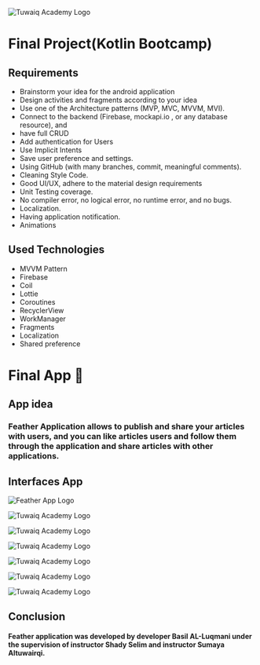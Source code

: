 
![Tuwaiq Academy Logo](https://camo.githubusercontent.com/37ca472e2afb74974a0314d89af8f470422a79582bed0d188f9927777230195d/68747470733a2f2f6c61756e63682e73612f6173736574732f696d616765732f6c6f676f732f7475776169712d61636164656d792d6c6f676f2e737667)


# Final Project(Kotlin Bootcamp)

## **Requirements**

- Brainstorm your idea for the android application
- Design activities and fragments according to your idea
- Use one of the Architecture patterns (MVP, MVC, MVVM, MVI).
- Connect to the backend (Firebase, mockapi.io , or any database resource), and
- have full CRUD
- Add authentication for Users
- Use Implicit Intents
- Save user preference and settings.
- Using GitHub (with many branches, commit, meaningful comments).
- Cleaning Style Code.
- Good UI/UX, adhere to the material design requirements
- Unit Testing coverage.
- No compiler error, no logical error, no runtime error, and no bugs.
- Localization.
- Having application notification.
- Animations



## **Used Technologies**
- MVVM Pattern
- Firebase
- Coil
- Lottie
- Coroutines
- RecyclerView
- WorkManager
- Fragments
- Localization
- Shared preference


# **Final App 🎉**

## App idea

### Feather  Application allows  to publish and share your articles with users, and you can like articles  users and follow them through the application and share articles with other applications.




## Interfaces App

![Feather App Logo](https://user-images.githubusercontent.com/91476827/148527193-6db4948f-8337-4888-b193-669311ad3764.png)


![Tuwaiq Academy Logo](https://user-images.githubusercontent.com/91476827/150794367-8d05aaf9-d885-44a9-a08f-2e9111da5e12.jpg)


![Tuwaiq Academy Logo](https://user-images.githubusercontent.com/91476827/150794383-c56db9a3-c07d-467f-a662-c4a696e8be32.jpg)


![Tuwaiq Academy Logo](https://user-images.githubusercontent.com/91476827/149834108-f3cbf180-a956-49df-8226-425859c65b6a.jpg)


![Tuwaiq Academy Logo](https://user-images.githubusercontent.com/91476827/150794403-1092bd7e-e30f-4f71-bf1c-e6e6a7125877.jpg)


![Tuwaiq Academy Logo](https://user-images.githubusercontent.com/91476827/150794356-4b000978-59b3-433e-a8ac-b14f2936106a.jpg)


![Tuwaiq Academy Logo](https://user-images.githubusercontent.com/91476827/150794274-9703437f-203f-402c-a23c-6dfe67067b27.jpg)



## Conclusion
#### Feather application was developed by developer Basil AL-Luqmani under the supervision of instructor Shady Selim and instructor Sumaya Altuwairqi.



